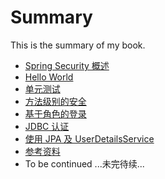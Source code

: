 # Summary

This is the summary of my book.

* [Spring Security 概述](docs/overview.md)
* [Hello World](docs/hello-world.md)
* [单元测试](docs/hello-world-test.md)
* [方法级别的安全](docs/method-security.md)
* [基于角色的登录](docs/role-base-login.md)
* [JDBC 认证](docs/jdbc-authentication.md)
* [使用 JPA 及 UserDetailsService](docs/jpa-userdetailsservice.md)
* [参考资料](docs/references.md)
* To be continued ...未完待续...
